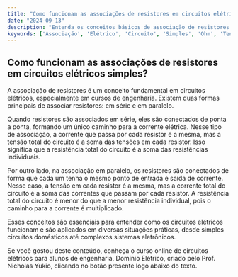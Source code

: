 ```yaml
---
title: "Como funcionam as associações de resistores em circuitos elétricos simples?"
date: "2024-09-13"
description: "Entenda os conceitos básicos de associação de resistores em circuitos elétricos simples."
keywords: ['Associação', 'Elétrico', 'Circuito', 'Simples', 'Ohm', 'Tensão', 'Múltiplo']
---
```


## Como funcionam as associações de resistores em circuitos elétricos simples?

A associação de resistores é um conceito fundamental em circuitos elétricos, especialmente em cursos de engenharia. Existem duas formas principais de associar resistores: em série e em paralelo. 

Quando resistores são associados em série, eles são conectados de ponta a ponta, formando um único caminho para a corrente elétrica. Nesse tipo de associação, a corrente que passa por cada resistor é a mesma, mas a tensão total do circuito é a soma das tensões em cada resistor. Isso significa que a resistência total do circuito é a soma das resistências individuais.

Por outro lado, na associação em paralelo, os resistores são conectados de forma que cada um tenha o mesmo ponto de entrada e saída de corrente. Nesse caso, a tensão em cada resistor é a mesma, mas a corrente total do circuito é a soma das correntes que passam por cada resistor. A resistência total do circuito é menor do que a menor resistência individual, pois o caminho para a corrente é multiplicado.

Esses conceitos são essenciais para entender como os circuitos elétricos funcionam e são aplicados em diversas situações práticas, desde simples circuitos domésticos até complexos sistemas eletrônicos.

Se você gostou deste conteúdo, conheça o curso online de circuitos elétricos para alunos de engenharia, Domínio Elétrico, criado pelo Prof. Nicholas Yukio, clicando no botão presente logo abaixo do texto.
